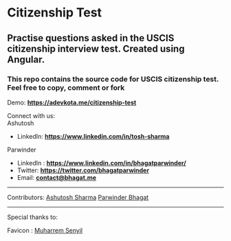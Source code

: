 # Citizenship Test

## Practise questions asked in the USCIS citizenship interview test. Created using Angular.

### This repo contains the source code for USCIS citizenship test. Feel free to copy, comment or fork

Demo: **https://adevkota.me/citizenship-test**

Connect with us:  
Ashutosh   
   * LinkedIn: **https://www.linkedin.com/in/tosh-sharma**

Parwinder
   * LinkedIn : **https://www.linkedin.com/in/bhagatparwinder/**
   * Twitter: **https://twitter.com/bhagatparwinder**
   * Email: **contact@bhagat.me**

---
Contributors:
[Ashutosh Sharma](https://adevkota.me/)
[Parwinder Bhagat](https://bhagat.me/)

---

Special thanks to:

Favicon : [Muharrem Senyil](https://dribbble.com/msenyil)

